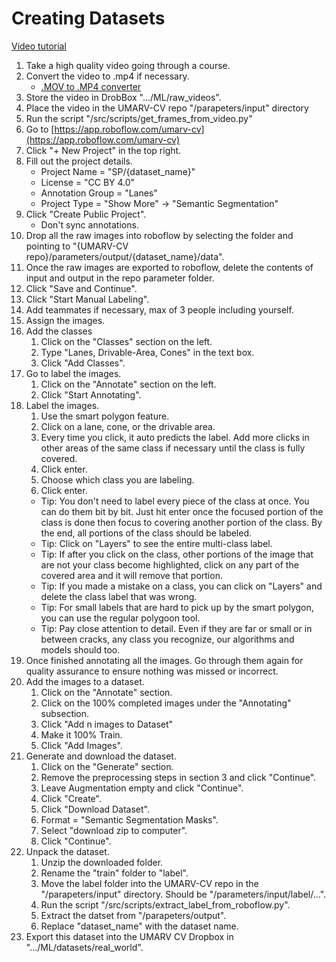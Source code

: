 # Creating Datasets

[Video tutorial](https://www.youtube.com/watch?v=bLGTZrEHdKs)

1. Take a high quality video going through a course.
2. Convert the video to .mp4 if necessary.
    - [.MOV to .MP4 converter](https://cloudconvert.com/mov-to-mp4)
3. Store the video in DrobBox ".../ML/raw_videos".
4. Place the video in the UMARV-CV repo "/parapeters/input" directory
5. Run the script "/src/scripts/get_frames_from_video.py"
6. Go to [https://app.roboflow.com/umarv-cv](https://app.roboflow.com/umarv-cv)
7. Click "+ New Project" in the top right.
8. Fill out the project details.
    - Project Name = "SP/{dataset_name}"
    - License = "CC BY 4.0"
    - Annotation Group = "Lanes"
    - Project Type = "Show More" -> "Semantic Segmentation"
9. Click "Create Public Project".
    - Don't sync annotations.
10. Drop all the raw images into roboflow by selecting the folder and pointing to "{UMARV-CV repo}/parameters/output/{dataset_name}/data".
11. Once the raw images are exported to roboflow, delete the contents of input and output in the repo parameter folder.
11. Click "Save and Continue".
13. Click "Start Manual Labeling".
14. Add teammates if necessary, max of 3 people including yourself.
15. Assign the images.
16. Add the classes
    1. Click on the "Classes" section on the left.
    2. Type "Lanes, Drivable-Area, Cones" in the text box.
    3. Click "Add Classes".
17. Go to label the images.
    1. Click on the "Annotate" section on the left.
    2. Click "Start Annotating".
18. Label the images.
    1. Use the smart polygon feature.
    2. Click on a lane, cone, or the drivable area.
    3. Every time you click, it auto predicts the label. Add more clicks in other areas of the same class if necessary until the class is fully covered.
    4. Click enter.
    5. Choose which class you are labeling.
    6. Click enter.
    - Tip: You don't need to label every piece of the class at once. You can do them bit by bit. Just hit enter once the focused portion of the class is done then focus to covering another portion of the class. By the end, all portions of the class should be labeled.
    - Tip: Click on "Layers" to see the entire multi-class label.
    - Tip: If after you click on the class, other portions of the image that are not your class become highlighted, click on any part of the covered area and it will remove that portion.
    - Tip: If you made a mistake on a class, you can click on "Layers" and delete the class label that was wrong.
    - Tip: For small labels that are hard to pick up by the smart polygon, you can use the regular polygoon tool.
    - Tip: Pay close attention to detail. Even if they are far or small or in between cracks, any class you recognize, our algorithms and models should too.
19. Once finished annotating all the images. Go through them again for quality assurance to ensure nothing was missed or incorrect.
20. Add the images to a dataset.
    1. Click on the "Annotate" section.
    2. Click on the 100% completed images under the "Annotating" subsection.
    3. Click "Add n images to Dataset"
    4. Make it 100% Train.
    5. Click "Add Images".
21. Generate and download the dataset.
    1. Click on the "Generate" section.
    2. Remove the preprocessing steps in section 3 and click "Continue".
    3. Leave Augmentation empty and click "Continue".
    4. Click "Create".
    5. Click "Download Dataset".
    6. Format = "Semantic Segmentation Masks".
    7. Select "download zip to computer".
    8. Click "Continue".
22. Unpack the dataset.
    1. Unzip the downloaded folder.
    2. Rename the "train" folder to "label".
    3. Move the label folder into the UMARV-CV repo in the "/parapeters/input" directory. Should be "/parameters/input/label/...".
    4. Run the script "/src/scripts/extract_label_from_roboflow.py".
    5. Extract the datset from "/parapeters/output".
    6. Replace "dataset_name" with the dataset name.
23. Export this dataset into the UMARV CV Dropbox in ".../ML/datasets/real_world".
